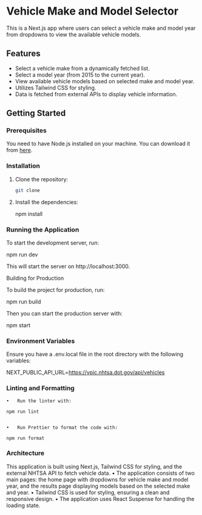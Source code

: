 # Vehicle Make and Model Selector

This is a Next.js app where users can select a vehicle make and model year from dropdowns to view the available vehicle models.

## Features

- Select a vehicle make from a dynamically fetched list.
- Select a model year (from 2015 to the current year).
- View available vehicle models based on selected make and model year.
- Utilizes Tailwind CSS for styling.
- Data is fetched from external APIs to display vehicle information.

## Getting Started

### Prerequisites

You need to have Node.js installed on your machine. You can download it from [here](https://nodejs.org/).

### Installation

1. Clone the repository:

   ```bash
   git clone

   ```

2. Install the dependencies:

   npm install

### Running the Application

To start the development server, run:

npm run dev

This will start the server on http://localhost:3000.

Building for Production

To build the project for production, run:

npm run build

Then you can start the production server with:

npm start

### Environment Variables

Ensure you have a .env.local file in the root directory with the following variables:

NEXT_PUBLIC_API_URL=https://vpic.nhtsa.dot.gov/api/vehicles

### Linting and Formatting

    •	Run the linter with:

    npm run lint


    •	Run Prettier to format the code with:

    npm run format

### Architecture

This application is built using Next.js, Tailwind CSS for styling, and the external NHTSA API to fetch vehicle data.
• The application consists of two main pages: the home page with dropdowns for vehicle make and model year, and the results page displaying models based on the selected make and year.
• Tailwind CSS is used for styling, ensuring a clean and responsive design.
• The application uses React Suspense for handling the loading state.
